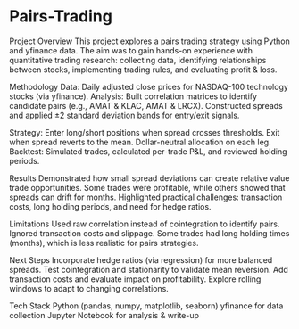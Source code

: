 # Pairs-Trading
Project Overview
This project explores a pairs trading strategy using Python and yfinance data. The aim was to gain hands-on experience with quantitative trading research: collecting data, identifying relationships between stocks, implementing trading rules, and evaluating profit & loss.

Methodology
Data: Daily adjusted close prices for NASDAQ-100 technology stocks (via yfinance).
Analysis:
Built correlation matrices to identify candidate pairs (e.g., AMAT & KLAC, AMAT & LRCX).
Constructed spreads and applied ±2 standard deviation bands for entry/exit signals.

Strategy:
Enter long/short positions when spread crosses thresholds.
Exit when spread reverts to the mean.
Dollar-neutral allocation on each leg.
Backtest: Simulated trades, calculated per-trade P&L, and reviewed holding periods.

Results
Demonstrated how small spread deviations can create relative value trade opportunities.
Some trades were profitable, while others showed that spreads can drift for months.
Highlighted practical challenges: transaction costs, long holding periods, and need for hedge ratios.

Limitations
Used raw correlation instead of cointegration to identify pairs.
Ignored transaction costs and slippage.
Some trades had long holding times (months), which is less realistic for pairs strategies.

Next Steps
Incorporate hedge ratios (via regression) for more balanced spreads.
Test cointegration and stationarity to validate mean reversion.
Add transaction costs and evaluate impact on profitability.
Explore rolling windows to adapt to changing correlations.

Tech Stack
Python (pandas, numpy, matplotlib, seaborn)
yfinance for data collection
Jupyter Notebook for analysis & write-up

